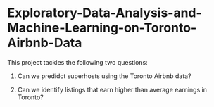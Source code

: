 # Exploratory-Data-Analysis-and-Machine-Learning-on-Toronto-Airbnb-Data

This project tackles the following two questions:

1. Can we predidct superhosts using the Toronto Airbnb data?

2. Can we identify listings that earn higher than average earnings in Toronto?
